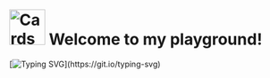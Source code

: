 # <a href="https://github.com/AndrewDev1720"><img src="https://cdn3.emoji.gg/emojis/5183-magictrick.png" width="64px" height="64px" alt="Cards"></a> Welcome to my playground!

[![Typing SVG](https://readme-typing-svg.herokuapp.com?font=Fira+Code&duration=4000&pause=1000&color=0B2734&width=500&height=120&lines=Hello+World%2C+I'm+Andrew;Curiosity+is+my+drug;Great+to+see+you+here!)](https://git.io/typing-svg)
